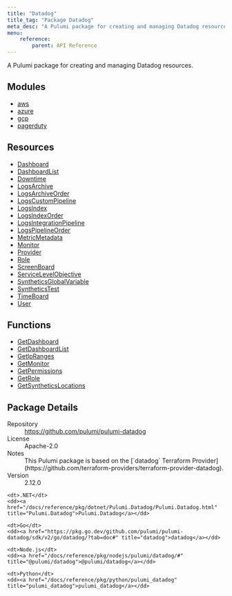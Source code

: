 ```yaml
---
title: "Datadog"
title_tag: "Package Datadog"
meta_desc: "A Pulumi package for creating and managing Datadog resources."
menu:
    reference:
        parent: API Reference
---
```


<!-- WARNING: this file was generated by Pulumi Docs Generator. -->
<!-- Do not edit by hand unless you're certain you know what you are doing! -->

A Pulumi package for creating and managing Datadog resources.

<h2 id="modules">Modules</h2>
<ul class="api">
    <li><a href="aws/" title="aws"><span class="symbol module"></span>aws</a></li>
    <li><a href="azure/" title="azure"><span class="symbol module"></span>azure</a></li>
    <li><a href="gcp/" title="gcp"><span class="symbol module"></span>gcp</a></li>
    <li><a href="pagerduty/" title="pagerduty"><span class="symbol module"></span>pagerduty</a></li>
</ul>

<h2 id="resources">Resources</h2>
<ul class="api">
    <li><a href="dashboard" title="Dashboard"><span class="symbol resource"></span>Dashboard</a></li>
    <li><a href="dashboardlist" title="DashboardList"><span class="symbol resource"></span>DashboardList</a></li>
    <li><a href="downtime" title="Downtime"><span class="symbol resource"></span>Downtime</a></li>
    <li><a href="logsarchive" title="LogsArchive"><span class="symbol resource"></span>LogsArchive</a></li>
    <li><a href="logsarchiveorder" title="LogsArchiveOrder"><span class="symbol resource"></span>LogsArchiveOrder</a></li>
    <li><a href="logscustompipeline" title="LogsCustomPipeline"><span class="symbol resource"></span>LogsCustomPipeline</a></li>
    <li><a href="logsindex" title="LogsIndex"><span class="symbol resource"></span>LogsIndex</a></li>
    <li><a href="logsindexorder" title="LogsIndexOrder"><span class="symbol resource"></span>LogsIndexOrder</a></li>
    <li><a href="logsintegrationpipeline" title="LogsIntegrationPipeline"><span class="symbol resource"></span>LogsIntegrationPipeline</a></li>
    <li><a href="logspipelineorder" title="LogsPipelineOrder"><span class="symbol resource"></span>LogsPipelineOrder</a></li>
    <li><a href="metricmetadata" title="MetricMetadata"><span class="symbol resource"></span>MetricMetadata</a></li>
    <li><a href="monitor" title="Monitor"><span class="symbol resource"></span>Monitor</a></li>
    <li><a href="provider" title="Provider"><span class="symbol resource"></span>Provider</a></li>
    <li><a href="role" title="Role"><span class="symbol resource"></span>Role</a></li>
    <li><a href="screenboard" title="ScreenBoard"><span class="symbol resource"></span>ScreenBoard</a></li>
    <li><a href="servicelevelobjective" title="ServiceLevelObjective"><span class="symbol resource"></span>ServiceLevelObjective</a></li>
    <li><a href="syntheticsglobalvariable" title="SyntheticsGlobalVariable"><span class="symbol resource"></span>SyntheticsGlobalVariable</a></li>
    <li><a href="syntheticstest" title="SyntheticsTest"><span class="symbol resource"></span>SyntheticsTest</a></li>
    <li><a href="timeboard" title="TimeBoard"><span class="symbol resource"></span>TimeBoard</a></li>
    <li><a href="user" title="User"><span class="symbol resource"></span>User</a></li>
</ul>

<h2 id="functions">Functions</h2>
<ul class="api">
    <li><a href="getdashboard" title="GetDashboard"><span class="symbol function"></span>GetDashboard</a></li>
    <li><a href="getdashboardlist" title="GetDashboardList"><span class="symbol function"></span>GetDashboardList</a></li>
    <li><a href="getipranges" title="GetIpRanges"><span class="symbol function"></span>GetIpRanges</a></li>
    <li><a href="getmonitor" title="GetMonitor"><span class="symbol function"></span>GetMonitor</a></li>
    <li><a href="getpermissions" title="GetPermissions"><span class="symbol function"></span>GetPermissions</a></li>
    <li><a href="getrole" title="GetRole"><span class="symbol function"></span>GetRole</a></li>
    <li><a href="getsyntheticslocations" title="GetSyntheticsLocations"><span class="symbol function"></span>GetSyntheticsLocations</a></li>
</ul>

<h2 id="package-details">Package Details</h2>
<dl class="package-details">
	<dt>Repository</dt>
	<dd><a href="https://github.com/pulumi/pulumi-datadog">https://github.com/pulumi/pulumi-datadog</a></dd>
	<dt>License</dt>
	<dd>Apache-2.0</dd>
	<dt>Notes</dt>
	<dd>This Pulumi package is based on the [`datadog` Terraform Provider](https://github.com/terraform-providers/terraform-provider-datadog).</dd>
	<dt>Version</dt>
	<dd>2.12.0</dd>
</dl>



<dl class="tabular">

    <dt>.NET</dt>
    <dd><a href="/docs/reference/pkg/dotnet/Pulumi.Datadog/Pulumi.Datadog.html" title="Pulumi.Datadog">Pulumi.Datadog</a></dd>

    <dt>Go</dt>
    <dd><a href="https://pkg.go.dev/github.com/pulumi/pulumi-datadog/sdk/v2/go/datadog/?tab=doc#" title="datadog">datadog</a></dd>

    <dt>Node.js</dt>
    <dd><a href="/docs/reference/pkg/nodejs/pulumi/datadog/#" title="@pulumi/datadog">@pulumi/datadog</a></dd>

    <dt>Python</dt>
    <dd><a href="/docs/reference/pkg/python/pulumi_datadog" title="pulumi_datadog">pulumi_datadog</a></dd>

</dl>

